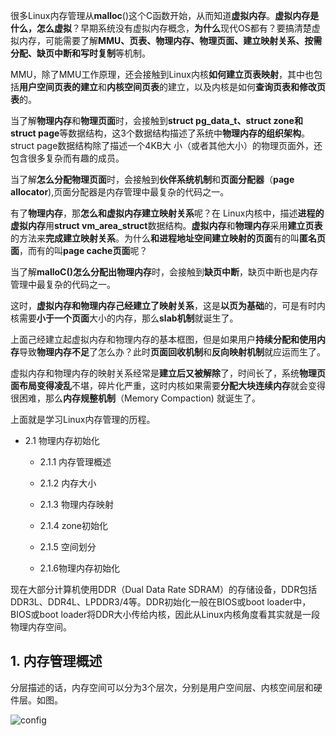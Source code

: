 很多Linux内存管理从**malloc**()这个C函数开始，从而知道**虚拟内存**。**虚拟内存是什么，怎么虚拟**？早期系统没有虚拟内存概念，**为什么**现代OS都有？要搞清楚虚拟内存，可能需要了解**MMU、页表、物理内存、物理页面、建立映射关系、按需分配、缺页中断和写时复制**等机制。

MMU，除了MMU工作原理，还会接触到Linux内核**如何建立页表映射**，其中也包括**用户空间页表的建立**和**内核空间页表**的建立，以及内核是如何**查询页表和修改页表**的。

当了解**物理内存**和**物理页面**时，会接触到**struct pg\_data\_t、struct zone和 struct page**等数据结构，这3个数据结构描述了系统中**物理内存的组织架构**。struct page数据结构除了描述一个4KB大 小（或者其他大小）的物理页面外，还包含很多复杂而有趣的成员。

当了解**怎么分配物理页面**时，会接触到**伙伴系统机制**和**页面分配器**（**page allocator**),页面分配器是内存管理中最复杂的代码之一。

有了**物理内存**，那**怎么和虚拟内存建立映射关系**呢？在 Linux内核中，描述**进程的虚拟内存**用**struct vm\_area\_struct**数据结构。**虚拟内存**和**物理内存**采用**建立页表**的方法来**完成建立映射关系**。为什么**和进程地址空间建立映射的页面**有的叫**匿名页面**，而有的叫**page cache页面**呢？

当了解**malloC()怎么分配出物理内存**时，会接触到**缺页中断**，缺页中断也是内存管理中最复杂的代码之一。

这时，**虚拟内存和物理内存己经建立了映射关系**，这是**以页为基础**的，可是有时内核需要**小于一个页面**大小的内存，那么**slab机制**就诞生了。

上面己经建立起虚拟内存和物理内存的基本框图，但是如果用户**持续分配和使用内存**导致**物理内存不足**了怎么办？此时**页面回收机制**和**反向映射机制**就应运而生了。

虚拟内存和物理内存的映射关系经常是**建立后又被解除**了，时间长了，系统**物理页面布局变得凌乱**不堪，碎片化严重，这时内核如果需要**分配大块连续内存**就会变得很困难，那么**内存规整机制**（Memory Compaction) 就诞生了。

上面就是学习Linux内存管理的历程。



- 2.1 物理内存初始化

    - 2.1.1 内存管理概述

    - 2.1.2 内存大小

    - 2.1.3 物理内存映射

    - 2.1.4 zone初始化

    - 2.1.5 空间划分

    - 2.1.6物理内存初始化

现在大部分计算机使用DDR（Dual Data Rate SDRAM）的存储设备，DDR包括DDR3L、DDR4L、LPDDR3/4等。DDR初始化一般在BIOS或boot loader中，BIOS或boot loader将DDR大小传给内核，因此从Linux内核角度看其实就是一段物理内存空间。

## 1. 内存管理概述

分层描述的话，内存空间可以分为3个层次，分别是用户空间层、内核空间层和硬件层。如图。

![config](images/1.png)

